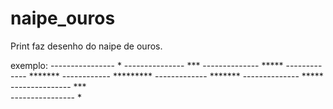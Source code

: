 # naipe_ouros
Print faz desenho do naipe de ouros.

exemplo:
---------------- * 
--------------- *** 
-------------- ***** 
------------- ******* 
------------ ********* 
------------- ******* 
-------------- *****  
--------------- ***  
---------------- * 
